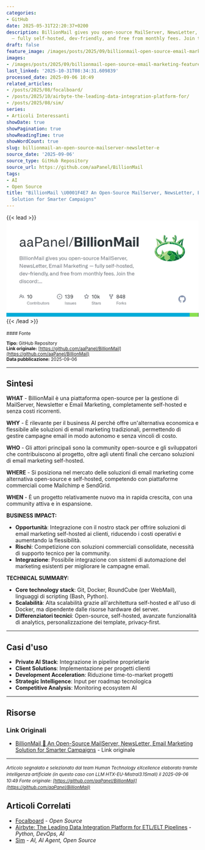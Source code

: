 ```yaml
---
categories:
- GitHub
date: 2025-05-31T22:20:37+0200
description: BillionMail gives you open-source MailServer, NewsLetter, Email Marketing
  — fully self-hosted, dev-friendly, and free from monthly fees. Join the discord:https://discord.gg/asfXzBUhZr
draft: false
feature_image: /images/posts/2025/09/billionmail-open-source-email-marketing-featured.webp
images:
- /images/posts/2025/09/billionmail-open-source-email-marketing-featured.webp
last_linked: '2025-10-31T08:34:31.609839'
processed_date: 2025-09-06 10:49
related_articles:
- /posts/2025/08/focalboard/
- /posts/2025/10/airbyte-the-leading-data-integration-platform-for/
- /posts/2025/08/sim/
series:
- Articoli Interessanti
showDate: true
showPagination: true
showReadingTime: true
showWordCount: true
slug: billionmail-an-open-source-mailserver-newsletter-e
source_date: '2025-09-06'
source_type: GitHub Repository
source_url: https://github.com/aaPanel/BillionMail
tags:
- AI
- Open Source
title: "BillionMail \U0001F4E7 An Open-Source MailServer, NewsLetter, Email Marketing
  Solution for Smarter Campaigns"
---
```


{{< lead >}}
![Featured image](/images/posts/2025/09/billionmail-open-source-email-marketing-featured.webp)
{{< /lead >}}

<small>
#### Fonte

**Tipo:** GitHub Repository  
**Link originale:** [https://github.com/aaPanel/BillionMail](https://github.com/aaPanel/BillionMail)  
**Data pubblicazione:** 2025-09-06

</small>

---

## Sintesi

**WHAT** - BillionMail è una piattaforma open-source per la gestione di MailServer, Newsletter e Email Marketing, completamente self-hosted e senza costi ricorrenti.

**WHY** - È rilevante per il business AI perché offre un'alternativa economica e flessibile alle soluzioni di email marketing tradizionali, permettendo di gestire campagne email in modo autonomo e senza vincoli di costo.

**WHO** - Gli attori principali sono la community open-source e gli sviluppatori che contribuiscono al progetto, oltre agli utenti finali che cercano soluzioni di email marketing self-hosted.

**WHERE** - Si posiziona nel mercato delle soluzioni di email marketing come alternativa open-source e self-hosted, competendo con piattaforme commerciali come Mailchimp e SendGrid.

**WHEN** - È un progetto relativamente nuovo ma in rapida crescita, con una community attiva e in espansione.

**BUSINESS IMPACT:**
- **Opportunità**: Integrazione con il nostro stack per offrire soluzioni di email marketing self-hosted ai clienti, riducendo i costi operativi e aumentando la flessibilità.
- **Rischi**: Competizione con soluzioni commerciali consolidate, necessità di supporto tecnico per la community.
- **Integrazione**: Possibile integrazione con sistemi di automazione del marketing esistenti per migliorare le campagne email.

**TECHNICAL SUMMARY:**
- **Core technology stack**: Git, Docker, RoundCube (per WebMail), linguaggi di scripting (Bash, Python).
- **Scalabilità**: Alta scalabilità grazie all'architettura self-hosted e all'uso di Docker, ma dipendente dalle risorse hardware del server.
- **Differenziatori tecnici**: Open-source, self-hosted, avanzate funzionalità di analytics, personalizzazione dei template, privacy-first.

---

## Casi d'uso

- **Private AI Stack**: Integrazione in pipeline proprietarie
- **Client Solutions**: Implementazione per progetti clienti
- **Development Acceleration**: Riduzione time-to-market progetti
- **Strategic Intelligence**: Input per roadmap tecnologica
- **Competitive Analysis**: Monitoring ecosystem AI

---



## Risorse

### Link Originali
- [BillionMail 📧 An Open-Source MailServer, NewsLetter, Email Marketing Solution for Smarter Campaigns](https://github.com/aaPanel/BillionMail) - Link originale


---

*<small>Articolo segnalato e selezionato dal team Human Technology eXcellence elaborato tramite intelligenza artificiale (in questo caso con LLM HTX-EU-Mistral3.1Small) il 2025-09-06 10:49
Fonte originale: [https://github.com/aaPanel/BillionMail](https://github.com/aaPanel/BillionMail)</small>*

## Articoli Correlati

- [Focalboard](/posts/2025/08/focalboard/) - *Open Source*
- [Airbyte: The Leading Data Integration Platform for ETL/ELT Pipelines](/posts/2025/10/airbyte-the-leading-data-integration-platform-for/) - *Python, DevOps, AI*
- [Sim](/posts/2025/08/sim/) - *AI, AI Agent, Open Source*